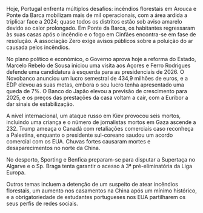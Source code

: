 Hoje, Portugal enfrenta múltiplos desafios: incêndios florestais em Arouca e Ponte da Barca mobilizam mais de mil operacionais, com a área ardida a triplicar face a 2024; quase todos os distritos estão sob aviso amarelo devido ao calor prolongado. Em Ponte da Barca, os habitantes regressaram às suas casas após o incêndio e o fogo em Cinfães encontra-se em fase de resolução. A associação Zero exige avisos públicos sobre a poluição do ar causada pelos incêndios.

No plano político e económico, o Governo aprova hoje a reforma do Estado, Marcelo Rebelo de Sousa iniciou uma visita aos Açores e Ferro Rodrigues defende uma candidatura à esquerda para as presidenciais de 2026. O Novobanco anunciou um lucro semestral de 434,9 milhões de euros, e a EDP elevou as suas metas, embora o seu lucro tenha apresentado uma queda de 7%. O Banco do Japão elevou a previsão de crescimento para 2025, e os preços das prestações da casa voltam a cair, com a Euribor a dar sinais de estabilização.

A nível internacional, um ataque russo em Kiev provocou seis mortos, incluindo uma criança e o número de jornalistas mortos em Gaza ascende a 232. Trump ameaça o Canadá com retaliações comerciais caso reconheça a Palestina, enquanto o presidente sul-coreano saudou um acordo comercial com os EUA. Chuvas fortes causaram mortes e desaparecimentos no norte da China.

No desporto, Sporting e Benfica preparam-se para disputar a Supertaça no Algarve e o Sp. Braga tenta garantir o acesso à 3ª pré-eliminatória da Liga Europa.

Outros temas incluem a detenção de um suspeito de atear incêndios florestais, um aumento nos casamentos na China após um mínimo histórico, e a obrigatoriedade de estudantes portugueses nos EUA partilharem os seus perfis de redes sociais.